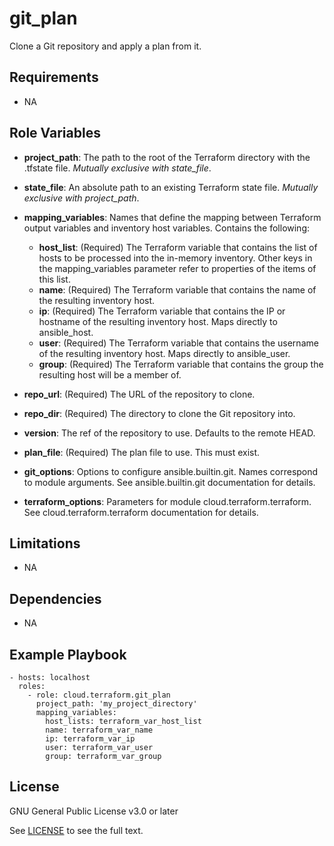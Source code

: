 git_plan
==================

Clone a Git repository and apply a plan from it.

Requirements
------------

- NA

Role Variables
--------------

* **project_path**: The path to the root of the Terraform directory with the .tfstate file. *Mutually exclusive with state_file*.
* **state_file**: An absolute path to an existing Terraform state file. *Mutually exclusive with project_path*.
* **mapping_variables**: Names that define the mapping between Terraform output variables and inventory host variables. Contains the following:
  - **host_list**: (Required) The Terraform variable that contains the list of hosts to be processed into the in-memory inventory. Other keys in the mapping_variables parameter refer to properties of the items of this list.
  - **name**: (Required) The Terraform variable that contains the name of the resulting inventory host.
  - **ip**: (Required) The Terraform variable that contains the IP or hostname of the resulting inventory host. Maps directly to ansible_host.
  - **user**: (Required) The Terraform variable that contains the username of the resulting inventory host. Maps directly to ansible_user.
  - **group**: (Required) The Terraform variable that contains the group the resulting host will be a member of.

* **repo_url**: (Required) The URL of the repository to clone.
* **repo_dir**: (Required) The directory to clone the Git repository into.
* **version**: The ref of the repository to use. Defaults to the remote HEAD.
* **plan_file**: (Required) The plan file to use. This must exist.
* **git_options**: Options to configure ansible.builtin.git. Names correspond to module arguments. See ansible.builtin.git documentation for details.
* **terraform_options**: Parameters for module cloud.terraform.terraform. See cloud.terraform.terraform documentation for details.

Limitations
------------

- NA

Dependencies
------------

- NA

Example Playbook
----------------

    - hosts: localhost
      roles:
        - role: cloud.terraform.git_plan
          project_path: 'my_project_directory'
          mapping_variables:
            host_lists: terraform_var_host_list
            name: terraform_var_name
            ip: terraform_var_ip
            user: terraform_var_user
            group: terraform_var_group

License
-------

GNU General Public License v3.0 or later

See [LICENSE](https://github.com/ansible-collections/cloud.terraform/blob/stable-3/LICENSE) to see the full text.
